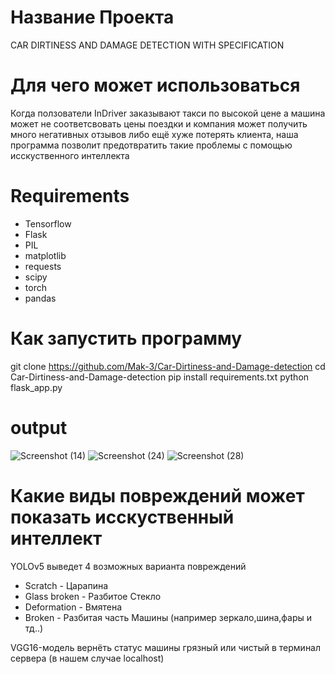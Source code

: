 # Название Проекта
CAR DIRTINESS AND DAMAGE DETECTION WITH SPECIFICATION

# Для чего может использоваться
Когда ползователи InDriver заказывают такси по высокой цене а 
машина может не соответсвовать цены поездки и компания может получить много негативных отзывов 
либо ещё хуже потерять клиента, наша программа позволит предотвратить такие проблемы с помощью исскуственного интеллекта
# Requirements
- Tensorflow
- Flask
- PIL
- matplotlib
- requests
- scipy
- torch
- pandas

# Как запустить программу
git clone https://github.com/Mak-3/Car-Dirtiness-and-Damage-detection
cd Car-Dirtiness-and-Damage-detection
pip install requirements.txt
python flask_app.py

# output
![Screenshot (14)](https://user-images.githubusercontent.com/75625675/212541145-287ca291-f6ef-4f7b-8e09-f379cb03f828.png)
![Screenshot (24)](https://user-images.githubusercontent.com/75625675/212541862-b306dca6-2b0d-4969-9967-e598c29597e8.png)
![Screenshot (28)](https://user-images.githubusercontent.com/75625675/212541874-a0a5292f-84cb-4197-b640-bf7c9f60b242.png)

# Какие виды повреждений может показать исскуственный интеллект 
YOLOv5 выведет 4 возможных варианта повреждений
- Scratch - Царапина
- Glass broken - Разбитое Стекло
- Deformation - Вмятена
- Broken - Разбитая часть Машины (например зеркало,шина,фары и тд..)

VGG16-модель вернёть статус машины грязный или чистый в терминал сервера (в нашем случае localhost) 
